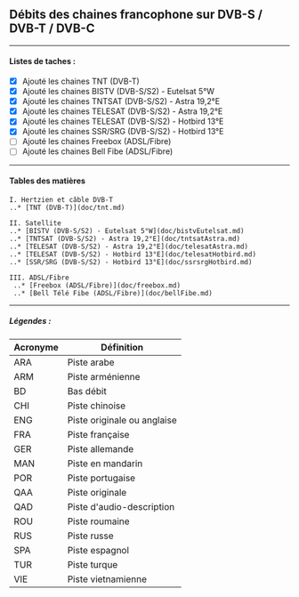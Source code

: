 ## Débits des chaines francophone sur DVB-S / DVB-T / DVB-C

----------

#### Listes de taches :

- [x] Ajouté les chaines TNT (DVB-T)
- [x] Ajouté les chaines BISTV (DVB-S/S2) - Eutelsat 5°W
- [x] Ajouté les chaines TNTSAT (DVB-S/S2) - Astra 19,2°E
- [x] Ajouté les chaines TELESAT (DVB-S/S2) - Astra 19,2°E
- [x] Ajouté les chaines TELESAT (DVB-S/S2) - Hotbird 13°E
- [x] Ajouté les chaines SSR/SRG (DVB-S/S2) - Hotbird 13°E
- [ ] Ajouté les chaines Freebox (ADSL/Fibre)
- [ ] Ajouté les chaines Bell Fibe (ADSL/Fibre)

----------

#### Tables des matières

    I. Hertzien et câble DVB-T
	..* [TNT (DVB-T)](doc/tnt.md)

    II. Satellite
  	..* [BISTV (DVB-S/S2) - Eutelsat 5°W](doc/bistvEutelsat.md)
  	..* [TNTSAT (DVB-S/S2) - Astra 19,2°E](doc/tntsatAstra.md)
  	..* [TELESAT (DVB-S/S2) - Astra 19,2°E](doc/telesatAstra.md)
  	..* [TELESAT (DVB-S/S2) - Hotbird 13°E](doc/telesatHotbird.md)
  	..* [SSR/SRG (DVB-S/S2) - Hotbird 13°E](doc/ssrsrgHotbird.md)

    III. ADSL/Fibre
  	 ..* [Freebox (ADSL/Fibre)](doc/freebox.md)
  	 ..* [Bell Télé Fibe (ADSL/Fibre)](doc/bellFibe.md) 

----------

##### Légendes :

Acronyme | Définition
-------- | ----------
ARA | Piste arabe
ARM | Piste arménienne
BD | Bas débit
CHI | Piste chinoise
ENG | Piste originale ou anglaise
FRA | Piste française
GER | Piste allemande
MAN | Piste en mandarin
POR | Piste portugaise
QAA | Piste originale
QAD | Piste d'audio-description
ROU | Piste roumaine
RUS | Piste russe
SPA | Piste espagnol
TUR | Piste turque
VIE | Piste vietnamienne
